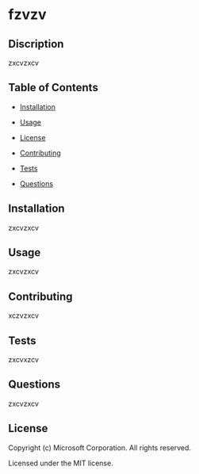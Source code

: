 

# fzvzv
    
   
## Discription 
zxcvzxcv

## Table of Contents

* [Installation](#installation)

* [Usage](#usage)

* [License](#license)

* [Contributing](#contributing)

* [Tests](#tests)

* [Questions](#questions)



## Installation
zxcvzxcv
     

## Usage
zxcvzxcv


## Contributing
xczvzxcv


## Tests
zxcvxzcv



## Questions
zxcvzxcv


## License
Copyright (c) Microsoft Corporation. All rights reserved.

Licensed under the MIT license.

 